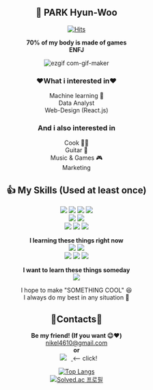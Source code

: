 <div align="center">
  
**👋 PARK Hyun-Woo**
----
  
  [![Hits](https://hits.seeyoufarm.com/api/count/incr/badge.svg?url=https%3A%2F%2Fgithub.com%2Fnikel4610&count_bg=%23FF69B4&title_bg=%23000000&icon=github.svg&icon_color=%23E7E7E7&title=Today%27s_Hits&edge_flat=false)](https://hits.seeyoufarm.com)  
    
    
  **70% of my body is made of games**  
  **ENFJ**
  
  ![ezgif com-gif-maker](https://user-images.githubusercontent.com/73810942/147845157-df1aeb26-213a-400e-86c2-2bac413efe00.gif)


### **❤️What i interested in❤️**  
Machine learning 🤖    
Data Analyst     
Web-Design (React.js)

### **And i also interested in**  
Cook  🧑‍🍳  
Guitar 🎸  
Music & Games  🎮    
Marketing

**:thumbsup: My Skills (Used at least once)**    
  ----
<img src="https://img.shields.io/badge/Python-4381b3?style=flat-square&logo=Python&logoColor=white"/> <img src="https://img.shields.io/badge/MySQL-4479A1?style=flat-square&logo=MySQL&logoColor=white"/> <img src="https://img.shields.io/badge/Ubuntu-e95428?style=flat-square&logo=Ubuntu&logoColor=white"/> <img src="https://img.shields.io/badge/Django-092e20?style=flat-square&logo=Django&logoColor=white"/>   
  <img src="https://img.shields.io/badge/AdobePremierePro-9999FF?style=flat-square&logo=AdobePremierePro&logoColor=black"/> <img src="https://img.shields.io/badge/AdobeAfterEffects-9999FF?style=flat-square&logo=AdobeAfterEffects&logoColor=black"/>   
  <img src="https://img.shields.io/badge/Git-f05032?style=flat-square&logo=Git&logoColor=white"/> <img src="https://img.shields.io/badge/Slack-4a154b?style=flat-square&logo=Slack&logoColor=white"/> <img src="https://img.shields.io/badge/Notion-000000?style=flat-square&logo=Notion&logoColor=white"/> 
    
  **I learning these things right now**    
  <img src="https://img.shields.io/badge/React-61dafb?style=flat-square&logo=React&logoColor=black"/> <img src="https://img.shields.io/badge/JavaScript-f7df1e?style=flat-square&logo=JavaScript&logoColor=white"/>  
  <img src="https://img.shields.io/badge/HTML-E34F26?style=flat-square&logo=HTML5&logoColor=black"/> <img src="https://img.shields.io/badge/CSS-1572B6?style=flat-square&logo=CSS3&logoColor=white"/> <img src="https://img.shields.io/badge/Android-3ddc84?style=flat-square&logo=Android&logoColor=white"/>
  
  **I want to learn these things someday**  
  <img src="https://img.shields.io/badge/Go-00add8?style=flat-square&logo=Go&logoColor=white"/>
  

I hope to make "SOMETHING COOL" 😆  
I always do my best in any situation 💪   
    
  **:sparkling_heart:Contacts:sparkling_heart:**  
  ----
  **Be my friend! (If you want 😉❤️)**  
    nikel4610@gmail.com    
  **or**  
  <a href="https://www.instagram.com/nikel4610/"> 
    <img 
        src="http://img.shields.io/badge/Instagram-e4405f?style=flat&logo=Instagram&logoColor=white&link=https://www.instagram.com/nikel4610/"
        style="height : auto; margin-left : 10px; margin-right : 10px;"/>
</a>  <-- click!
    
  [![Top Langs](https://github-readme-stats.vercel.app/api/top-langs/?username=nikel4610&layout=compact)](https://github.com/anuraghazra/github-readme-stats)  
            [![Solved.ac
프로필](http://mazassumnida.wtf/api/v2/generate_badge?boj=nikel4610)](https://solved.ac/nikel4610)
  </div>  

